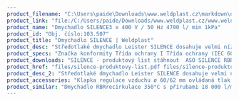 ```yaml
---
product_filename: "C:\Users\paide\Downloads\www.weldplast.cz\markdown\dmychadlo-silence.md"
product_link: "file:/C:/Users/paide/Downloads/www.weldplast.cz/www.weldplast.cz/dmychadlo-silence"
product_name: "Dmychadlo SILENCE3 x 400 V / 50 Hz 4700 l/ min 1kPa"
product_id: "Obj. číslo:103.507"
product_title: "Dmychadlo SILENCE | Weldplast"
product_desc: "Středotlaké dmychadlo Leister SILENCE dosahuje velmi nízké hlučnosti 61 dB(A). Se správným příslušenstvím může zásobovat několik ohřívačů vzduchu Leister. Je vhodné pro odsávání svařovacích plynů a par ventilaci akvárií a nádrží dopravu granulovaných a sypkých materiálů vakuum pro sítotiskové stroje a odsávací stoly.Kompaktní a výkonnéNízká hlučnostBezuhlíkový motor pro nepřetržitý provozMůže zásobovat několik ohřívačů vzduchuLze ho namontovat v jakékoliv pozici"
product_specs: "Značka konformity Třída ochrany I Třída ochrany (IEC 60529)IP 54 NapětíV~3 x 400 PříkonW250 FrekvenceHz50 Průtok vzduchul/min4700 Statický tlakPa14 Úroveň hlučnosti LpAdB61 Rozměry (D x Š x V)mm289 x 280 x 280 Hmotnostkg9 Výstupní otvor (vnější ø)ø mm60 Vstupní otvor (vnější)ø mm80 Max. teplota prostředí°C60 Max. vstupní teplota vzduchu°C200"
product_downloads: "SILENCE - produktový list stáhnout  ASO SILENCE RBR - manuál CZ_SK stáhnout  TECHNOLOGIE HORKÉHO VZDUCHU - katalog stáhnout"
product_href: "files/silence-produktovy-list.pdf files/silence-produktovy-list.pdf files/aso-silence-rbr-cz-sk.pdf files/aso-silence-rbr-cz-sk.pdf files/katalog-ph-web.pdf files/katalog-ph-web.pdf"
product_desc_2: "Středotlaké dmychadlo Leister SILENCE dosahuje velmi nízké hlučnosti 61 dB(A). Se správným příslušenstvím může zásobovat několik ohřívačů vzduchu Leister. Je vhodné pro odsávání svařovacích plynů a par ventilaci akvárií a nádrží dopravu granulovaných a sypkých materiálů vakuum pro sítotiskové stroje a odsávací stoly.Kompaktní a výkonnéNízká hlučnostBezuhlíkový motor pro nepřetržitý provozMůže zásobovat několik ohřívačů vzduchuLze ho namontovat v jakékoliv pozici"
product_accessories: "Klapka regulace vzduchu ø 60/62 mm ovládaná tlak. vzduchemKlapka regulace vzduchu ø 60/62 mm ručníFiltr sání nerez (SILENCE)Adaptér 1x vstup ø 38 mm 2x výstup ø 38 mmAdaptér 1x vstup ø 62 mm 2x výstup ø 38 mmAdaptér 1x vstup ø 62 mm 1x výstup ø 38 mmHadice vzduchová ø 60 mm PVCSpona hadice ø 60 mmAdaptér 1x vstup ø 60 mm 2x výstup ø 60 mmZátka plastová ø 60 mmFrekvenční měnič M 100-012230 V / do 750 W (ROBUSTSILENCEASO) Dmychadlo RBRrecirkulace 350°C s přírubami 18 000 l/minDmychadlo AIRPACK400 V / 50 Hz 3500 l / min 29 kPaDmychadlo ASO230 V / 50 Hz 13 500 l/min 16 kPaDmychadlo ASO3 x 400 V / 50Hz 13 500 l/min 16 kPaDmychadlo SILENCE230 V / 50 Hz 4700 l / min 1 kPaDmychadlo ROBUST230 V / 50 Hz 1200 l/min 8 kPa s kabelem 3 m a eurozástrčkouDmychadlo ROBUST3 x 400 V / 50 Hz 1200 l/min 8 kPa"
product_similar: "Dmychadlo RBRrecirkulace 350°C s přírubami 18 000 l/minDmychadlo AIRPACK400 V / 50 Hz 3500 l / min 29 kPaDmychadlo ASO230 V / 50 Hz 13 500 l/min 16 kPaDmychadlo ASO3 x 400 V / 50Hz 13 500 l/min 16 kPaDmychadlo SILENCE230 V / 50 Hz 4700 l / min 1 kPaDmychadlo ROBUST230 V / 50 Hz 1200 l/min 8 kPa s kabelem 3 m a eurozástrčkouDmychadlo ROBUST3 x 400 V / 50 Hz 1200 l/min 8 kPa"
---
```

